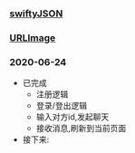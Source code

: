### [swiftyJSON](https://github.com/SwiftyJSON/SwiftyJSON)
### [URLImage](https://github.com/dmytro-anokhin/url-image#installation)


### 2020-06-24
  - 已完成
    - 注册逻辑
    - 登录/登出逻辑
    - 输入对方id,发起聊天
    - 接收消息,刷新到当前页面
  - 接下来: 

